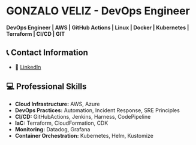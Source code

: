 # GONZALO VELIZ - DevOps Engineer

**DevOps Engineer | AWS | GitHub Actions | Linux | Docker | Kubernetes | Terraform | CI/CD | GIT**

## 📞 Contact Information
- 💼 [LinkedIn](https://www.linkedin.com/in/gonveliz)
  
## 💻 Professional Skills
- **Cloud Infrastructure:** AWS, Azure
- **DevOps Practices:** Automation, Incident Response, SRE Principles
- **CI/CD:** GitHubActions, Jenkins, Harness, CodePipeline
- **IaC:** Terraform, CloudFormation, CDK
- **Monitoring:** Datadog, Grafana
- **Container Orchestration:** Kubernetes, Helm, Kustomize
